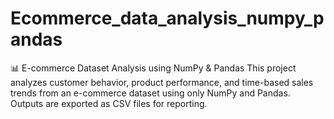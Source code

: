 # Ecommerce_data_analysis_numpy_pandas
📊 E-commerce Dataset Analysis using NumPy &amp; Pandas   This project analyzes customer behavior, product performance, and time-based sales trends from an e-commerce dataset using only NumPy and Pandas.   Outputs are exported as CSV files for reporting.
